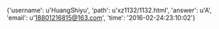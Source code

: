 {'username': u'HuangShiyu', 'path': u'xz1132/1132.html', 'answer': u'A', 'email': u'18801216815@163.com', 'time': '2016-02-24:23:10:02'}